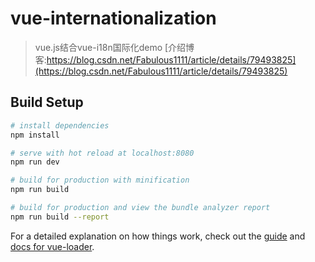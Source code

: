 # vue-internationalization

> vue.js结合vue-i18n国际化demo
[介绍博客:https://blog.csdn.net/Fabulous1111/article/details/79493825](https://blog.csdn.net/Fabulous1111/article/details/79493825)

## Build Setup

``` bash
# install dependencies
npm install

# serve with hot reload at localhost:8080
npm run dev

# build for production with minification
npm run build

# build for production and view the bundle analyzer report
npm run build --report
```

For a detailed explanation on how things work, check out the [guide](http://vuejs-templates.github.io/webpack/) and [docs for vue-loader](http://vuejs.github.io/vue-loader).

